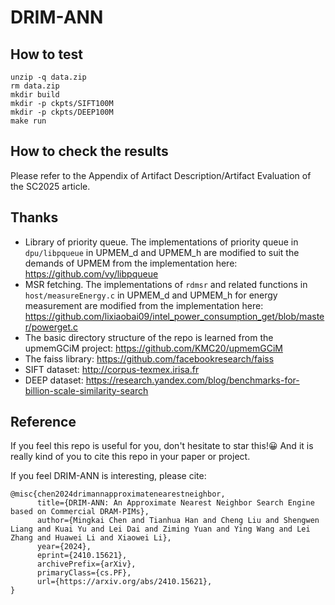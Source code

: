 # DRIM-ANN
## How to test
```
unzip -q data.zip
rm data.zip
mkdir build
mkdir -p ckpts/SIFT100M
mkdir -p ckpts/DEEP100M
make run
```
## How to check the results
Please refer to the Appendix of Artifact Description/Artifact Evaluation of the SC2025 article.
## Thanks
 * Library of priority queue. The implementations of priority queue in `dpu/libpqueue` in UPMEM_d and UPMEM_h are modified to suit the demands of UPMEM from the implementation here: https://github.com/vy/libpqueue
 * MSR fetching. The implementations of `rdmsr` and related functions in `host/measureEnergy.c` in UPMEM_d and UPMEM_h for energy measurement are modified from the implementation here: https://github.com/lixiaobai09/intel_power_consumption_get/blob/master/powerget.c
 * The basic directory structure of the repo is learned from the upmemGCiM project: https://github.com/KMC20/upmemGCiM
 * The faiss library: https://github.com/facebookresearch/faiss
 * SIFT dataset: http://corpus-texmex.irisa.fr
 * DEEP dataset: https://research.yandex.com/blog/benchmarks-for-billion-scale-similarity-search
## Reference
If you feel this repo is useful for you, don't hesitate to star this!😀 And it is really kind of you to cite this repo in your paper or project.

If you feel DRIM-ANN is interesting, please cite:

```
@misc{chen2024drimannapproximatenearestneighbor,
      title={DRIM-ANN: An Approximate Nearest Neighbor Search Engine based on Commercial DRAM-PIMs}, 
      author={Mingkai Chen and Tianhua Han and Cheng Liu and Shengwen Liang and Kuai Yu and Lei Dai and Ziming Yuan and Ying Wang and Lei Zhang and Huawei Li and Xiaowei Li},
      year={2024},
      eprint={2410.15621},
      archivePrefix={arXiv},
      primaryClass={cs.PF},
      url={https://arxiv.org/abs/2410.15621}, 
}
```
